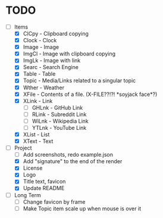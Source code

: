 # TODO

- [ ] Items
  - [x] ClCpy - Clipboard copying
  - [x] Clock - Clock
  - [x] Image - Image
  - [x] ImgCl - Image with clipboard copying
  - [x] ImgLk - Image with link
  - [x] Searc - Search Engine
  - [x] Table - Table
  - [x] Topic - Media/Links related to a singular topic
  - [x] Wther - Weather
  - [x] XFile - Contents of a file. (X-FILE??!?! \*soyjack face\*?)
  - [x] XLink - Link
    - [ ] GHLnk - GitHub Link
    - [ ] RLink - Subreddit Link
    - [ ] WiLnk - Wikipedia Link
    - [ ] YTLnk - YouTube Link
  - [x] XList - List
  - [x] XText - Text

- [ ] Project
  - [ ] Add screenshots, redo example.json
  - [x] Add "signature" to the end of the render
  - [x] License
  - [x] Logo
  - [x] Title text, favicon
  - [x] Update README

- [ ] Long Term
  - [ ] Change favicon by frame
  - [ ] Make Topic item scale up when mouse is over it
